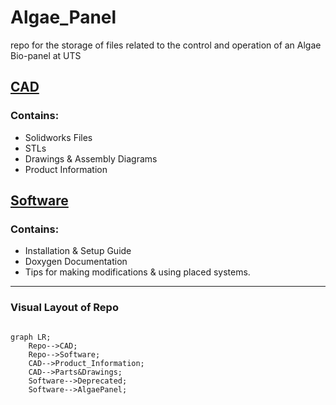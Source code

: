 # Algae_Panel
repo for the storage of files related to the control and operation of an Algae Bio-panel at UTS


## [CAD ](/CAD/README.md)
### **Contains:**
- Solidworks Files
- STLs
- Drawings & Assembly Diagrams 
- Product Information


## [Software ](/Software/README.md)
### **Contains:**
- Installation & Setup Guide
- Doxygen Documentation
- Tips for making modifications & using placed systems.

---
### Visual Layout of Repo


```mermaid

graph LR;
    Repo-->CAD;
    Repo-->Software;
    CAD-->Product_Information;
    CAD-->Parts&Drawings;
    Software-->Deprecated;
    Software-->AlgaePanel;

```